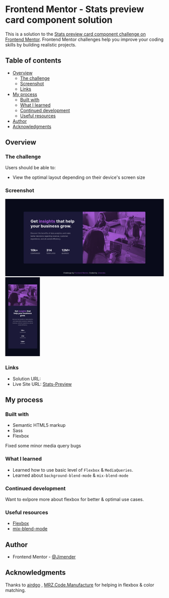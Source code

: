 # Frontend Mentor - Stats preview card component solution

This is a solution to the [Stats preview card component challenge on Frontend Mentor](https://www.frontendmentor.io/challenges/stats-preview-card-component-8JqbgoU62). Frontend Mentor challenges help you improve your coding skills by building realistic projects.

## Table of contents

- [Overview](#overview)
  - [The challenge](#the-challenge)
  - [Screenshot](#screenshot)
  - [Links](#links)
- [My process](#my-process)
  - [Built with](#built-with)
  - [What I learned](#what-i-learned)
  - [Continued development](#continued-development)
  - [Useful resources](#useful-resources)
- [Author](#author)
- [Acknowledgments](#acknowledgments)

## Overview

### The challenge

Users should be able to:

- View the optimal layout depending on their device's screen size

### Screenshot

![Desktop](screen-shots/ss-1.png)
![Mobile](screen-shots/ss-2.png)

### Links

- Solution URL: [](https://www.frontendmentor.io/solutions/stats-preview-Q5623RsOgE)
- Live Site URL: [Stats-Preview](https://jimender.github.io/Stats-Preview/)

## My process

### Built with

- Semantic HTML5 markup
- Sass
- Flexbox

Fixed some minor media query bugs

### What I learned

- Learned how to use basic level of `Flexbox` & `MediaQueries`.
- Learned about `background-blend-mode` & `mix-blend-mode`

### Continued development

Want to exlpore more about flexbox for better & optimal use cases.

### Useful resources

- [Flexbox](https://css-tricks.com/snippets/css/a-guide-to-flexbox/)
- [mix-blend-mode](https://css-tricks.com/almanac/properties/m/mix-blend-mode/)

## Author

- Frontend Mentor - [@Jimender](https://www.frontendmentor.io/profile/Jimender)

## Acknowledgments

Thanks to [airdgo](https://github.com/airdgo/stats-preview) , [MRZ.Code.Manufacture](https://www.youtube.com/watch?v=zaHdmJf_ld4) for helping in flexbox & color matching.
